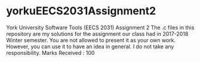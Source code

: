 # yorkuEECS2031Assignment2
York University Software Tools (EECS 2031) Assignment 2 The .c files in this repository are my solutions for the assignment our class had in 2017-2018 Winter semester. You are not allowed to present it as your own work. However, you can use it to have an idea in general. I do not take any responsibility. Marks Received : 100
